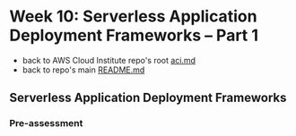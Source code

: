# Week 10: Serverless Application Deployment Frameworks – Part 1

* back to AWS Cloud Institute repo's root [aci.md](../aci.md)
* back to repo's main [README.md](../../../README.md)

## Serverless Application Deployment Frameworks

### Pre-assessment
